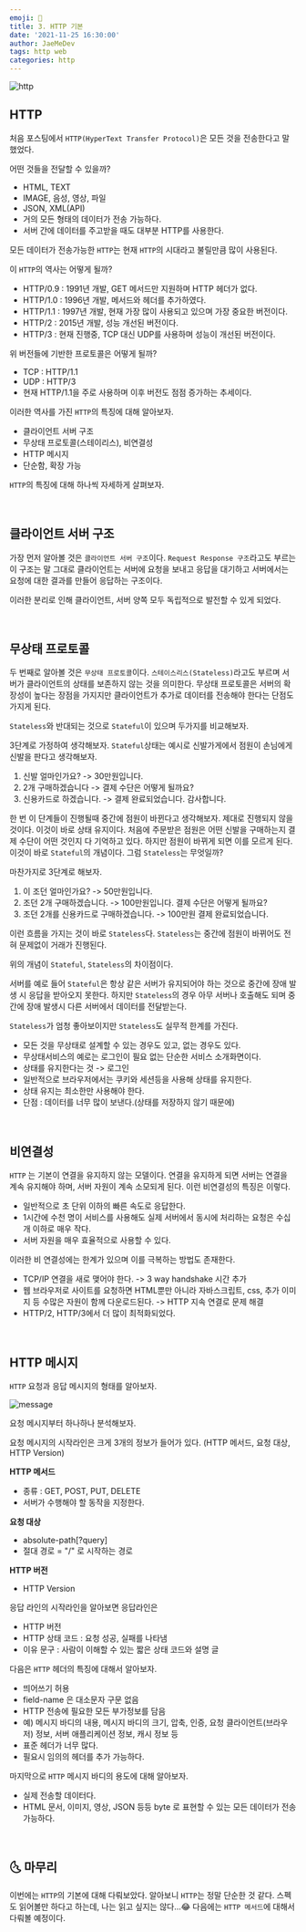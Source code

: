 ```yaml
---
emoji: 🍄
title: 3. HTTP 기본
date: '2021-11-25 16:30:00'
author: JaeMeDev
tags: http web
categories: http
---
```


![http](img/http.png)

## HTTP

처음 포스팅에서 `HTTP(HyperText Transfer Protocol)`은 모든 것을 전송한다고 말했었다.

어떤 것들을 전달할 수 있을까?

- HTML, TEXT
- IMAGE, 음성, 영상, 파일
- JSON, XML(API)
- 거의 모든 형태의 데이터가 전송 가능하다.
- 서버 간에 데이터를 주고받을 때도 대부분 HTTP를 사용한다.

모든 데이터가 전송가능한 `HTTP`는 현재 `HTTP`의 시대라고 불릴만큼 많이 사용된다. 

이 `HTTP`의 역사는 어떻게 될까?

- HTTP/0.9 : 1991년 개발, GET 메서드만 지원하며 HTTP 헤더가 없다.
- HTTP/1.0 : 1996년 개발, 메서드와 헤더를 추가하였다.
- HTTP/1.1 : 1997년 개발, 현재 가장 많이 사용되고 있으며 가장 중요한 버전이다.
- HTTP/2 : 2015년 개발, 성능 개선된 버전이다.
- HTTP/3 : 현재 진행중, TCP 대신 UDP를 사용하며 성능이 개선된 버전이다.

위 버전들에 기반한 프로토콜은 어떻게 될까?

- TCP : HTTP/1.1
- UDP : HTTP/3
- 현재 HTTP/1.1을 주로 사용하며 이후 버전도 점점 증가하는 추세이다.

이러한 역사를 가진 `HTTP`의 특징에 대해 알아보자.

- 클라이언트 서버 구조
- 무상태 프로토콜(스테이리스), 비연결성
- HTTP 메시지
- 단순함, 확장 가능

`HTTP`의 특징에 대해 하나씩 자세하게 살펴보자.

<br/>

## 클라이언트 서버 구조

가장 먼저 알아볼 것은 `클라이언트 서버 구조`이다. `Request Response 구조`라고도 부르는 이 구조는 
말 그대로 클라이언트는 서버에 요청을 보내고 응답을 대기하고 서버에서는 요청에 대한 결과를 만들어 응답하는 구조이다.

이러한 분리로 인해 클라이언트, 서버 양쪽 모두 독립적으로 발전할 수 있게 되었다.

<br/>

## 무상태 프로토콜

두 번째로 알아볼 것은 `무상태 프로토콜`이다. `스테이스리스(Stateless)`라고도 부르며 서버가 클라이언트의 상태를 보존하지 않는 것을 의미한다.
무상태 프로토콜은 서버의 확장성이 높다는 장점을 가지지만 클라이언트가 추가로 데이터를 전송해야 한다는 단점도 가지게 된다.

`Stateless`와 반대되는 것으로 `Stateful`이 있으며 두가지를 비교해보자.

3단계로 가정하여 생각해보자. `Stateful`상태는 예시로 신발가게에서 점원이 손님에게 신발을 판다고 생각해보자.
1. 신발 얼마인가요? -> 30만원입니다.
2. 2개 구매하겠습니다 -> 결제 수단은 어떻게 될까요?
3. 신용카드로 하겠습니다. -> 결제 완료되었습니다. 감사합니다.

한 번 이 단계들이 진행될때 중간에 점원이 바뀐다고 생각해보자. 제대로 진행되지 않을 것이다. 이것이 바로 상태 유지이다.
처음에 주문받은 점원은 어떤 신발을 구매하는지 결제 수단이 어떤 것인지 다 기억하고 있다. 하지만 점원이 바뀌게 되면 이를 모르게 된다. 이것이
바로 `Stateful`의 개념이다. 그럼 `Stateless`는 무엇일까?

마찬가지로 3단계로 해보자.
1. 이 조던 얼마인가요? -> 50만원입니다.
2. 조던 2개 구매하겠습니다. -> 100만원입니다. 결제 수단은 어떻게 될까요?
3. 조던 2개를 신용카드로 구매하겠습니다. -> 100만원 결제 완료되었습니다.

이런 흐름을 가지는 것이 바로 `Stateless`다. `Stateless`는 중간에 점원이 바뀌어도 전혀 문제없이 거래가 진행된다.

위의 개념이 `Stateful`, `Stateless`의 차이점이다.

서버를 예로 들어 `Stateful`은 항상 같은 서버가 유지되어야 하는 것으로 중간에 장애 발생 시 응답을 받아오지 못한다. 하지만 
`Stateless`의 경우 아무 서버나 호출해도 되며 중간에 장애 발생시 다른 서버에서 데이터를 전달받는다.

`Stateless`가 엄청 좋아보이지만 `Stateless`도 실무적 한계를 가진다.
- 모든 것을 무상태로 설계할 수 있는 경우도 있고, 없는 경우도 있다.
- 무상태서비스의 예로는 로그인이 필요 없는 단순한 서비스 소개화면이다.
- 상태를 유지한다는 것 -> 로그인
- 일반적으로 브라우저에서는 쿠키와 세션등을 사용해 상태를 유지한다.
- 상태 유지는 최소한만 사용해야 한다.
- 단점 : 데이터를 너무 많이 보낸다.(상태를 저장하지 않기 때문에)

<br/>

## 비연결성

`HTTP` 는 기본이 연결을 유지하지 않는 모델이다. 연결을 유지하게 되면 서버는 연결을 계속 유지해야 하며,
서버 자원이 계속 소모되게 된다. 이런 비연결성의 특징은 이렇다.

- 일반적으로 초 단위 이하의 빠른 속도로 응답한다.
- 1시간에 수천 명이 서비스를 사용해도 실제 서버에서 동시에 처리하는 요청은 수십 개 이하로 매우 작다.
- 서버 자원을 매우 효율적으로 사용할 수 있다.

이러한 비 연결성에는 한계가 있으며 이를 극복하는 방법도 존재한다.

- TCP/IP 연결을 새로 맺어야 한다. -> 3 way handshake 시간 추가
- 웹 브라우저로 사이트를 요청하면 HTML뿐만 아니라 자바스크립트, css, 추가 이미지 등 수많은 자원이 함께 다운로드된다. -> HTTP 지속 연결로 문제 해결
- HTTP/2, HTTP/3에서 더 많이 최적화되었다.

<br/>

## HTTP 메시지

`HTTP` 요청과 응답 메시지의 형태를 알아보자.

![message](img/message.png)

요청 메시지부터 하나하나 분석해보자.

요청 메시지의 시작라인은 크게 3개의 정보가 들어가 있다. (HTTP 메서드, 요청 대상, HTTP Version)

<b>HTTP 메서드</b>
- 종류 : GET, POST, PUT, DELETE
- 서버가 수행해야 할 동작을 지정한다.

<b>요청 대상</b>
- absolute-path[?query]
- 절대 경로 = "/" 로 시작하는 경로

<b>HTTP 버전</b>
- HTTP Version

응답 라인의 시작라인을 알아보면 응답라인은 
- HTTP 버전
- HTTP 상태 코드 : 요청 성공, 실패를 나타냄
- 이유 문구 : 사람이 이해할 수 있는 짧은 상태 코드와 설명 글

다음은 `HTTP` 헤더의 특징에 대해서 알아보자.
- 띄어쓰기 허용
- field-name 은 대소문자 구문 없음
- HTTP 전송에 필요한 모든 부가정보를 담음
- 예) 메시지 바디의 내용, 메시지 바디의 크기, 압축, 인증, 요청 클라이언트(브라우저) 정보, 서버 애플리케이션 정보, 캐시 정보 등
- 표준 헤더가 너무 많다.
- 필요시 임의의 헤더를 추가 가능하다.

마지막으로 `HTTP` 메시지 바디의 용도에 대해 알아보자.
- 실제 전송할 데이터다.
- HTML 문서, 이미지, 영상, JSON 등등 byte 로 표현할 수 있는 모든 데이터가 전송 가능하다.

<br/>

## 🌜 마무리

이번에는 `HTTP`의 기본에 대해 다뤄보았다. 알아보니 `HTTP`는 정말 단순한 것 같다. 스펙도 읽어볼만
하다고 하는데, 나는 읽고 싶지는 않다...😂 다음에는 `HTTP 메서드`에 대해서 다뤄볼 예정이다.

<br/>